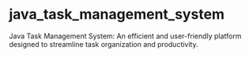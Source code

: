 # java_task_management_system
Java Task Management System: An efficient and user-friendly platform designed to streamline task organization and productivity.
